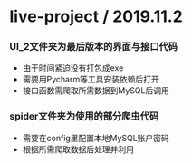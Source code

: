 # live-project / 2019.11.2
### UI_2文件夹为最后版本的界面与接口代码
- 由于时间紧迫没有打包成exe
- 需要用Pycharm等工具安装依赖后打开
- 接口函数需爬取所需数据到MySQL后调用
### spider文件夹为使用的部分爬虫代码
- 需要在config里配置本地MySQL账户密码
- 根据所需爬取数据后处理并利用
